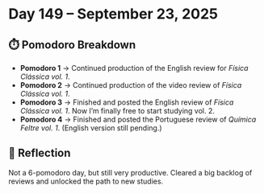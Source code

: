 # Day 149 – September 23, 2025

## ⏱️ Pomodoro Breakdown
- **Pomodoro 1** → Continued production of the English review for *Física Clássica vol. 1*.
- **Pomodoro 2** → Continued production of the video review of *Física Clássica vol. 1*.
- **Pomodoro 3** → Finished and posted the English review of *Física Clássica vol. 1*. Now I’m finally free to start studying vol. 2.
- **Pomodoro 4** → Finished and posted the Portuguese review of *Química Feltre vol. 1*. (English version still pending.)

## 💬 Reflection
Not a 6-pomodoro day, but still very productive. Cleared a big backlog of reviews and unlocked the path to new studies.
